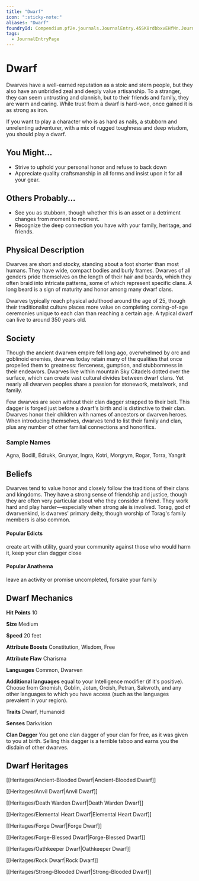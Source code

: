 ```yaml
---
title: "Dwarf"
icon: ":sticky-note:"
aliases: "Dwarf"
foundryId: Compendium.pf2e.journals.JournalEntry.45SK8rdbbxvEHfMn.JournalEntryPage.XzRv30zY3UXRbBho
tags:
  - JournalEntryPage
---
```


# Dwarf
Dwarves have a well-earned reputation as a stoic and stern people, but they also have an unbridled zeal and deeply value artisanship. To a stranger, they can seem untrusting and clannish, but to their friends and family, they are warm and caring. While trust from a dwarf is hard-won, once gained it is as strong as iron.

If you want to play a character who is as hard as nails, a stubborn and unrelenting adventurer, with a mix of rugged toughness and deep wisdom, you should play a dwarf.

## You Might...

*   Strive to uphold your personal honor and refuse to back down
*   Appreciate quality craftsmanship in all forms and insist upon it for all your gear.

## Others Probably...

*   See you as stubborn, though whether this is an asset or a detriment changes from moment to moment.
*   Recognize the deep connection you have with your family, heritage, and friends.

## Physical Description

Dwarves are short and stocky, standing about a foot shorter than most humans. They have wide, compact bodies and burly frames. Dwarves of all genders pride themselves on the length of their hair and beards, which they often braid into intricate patterns, some of which represent specific clans. A long beard is a sign of maturity and honor among many dwarf clans.

Dwarves typically reach physical adulthood around the age of 25, though their traditionalist culture places more value on completing coming-of-age ceremonies unique to each clan than reaching a certain age. A typical dwarf can live to around 350 years old.

## Society

Though the ancient dwarven empire fell long ago, overwhelmed by orc and goblinoid enemies, dwarves today retain many of the qualities that once propelled them to greatness: fierceness, gumption, and stubbornness in their endeavors. Dwarves live within mountain Sky Citadels dotted over the surface, which can create vast cultural divides between dwarf clans. Yet nearly all dwarven peoples share a passion for stonework, metalwork, and family.

Few dwarves are seen without their clan dagger strapped to their belt. This dagger is forged just before a dwarf's birth and is distinctive to their clan. Dwarves honor their children with names of ancestors or dwarven heroes. When introducing themselves, dwarves tend to list their family and clan, plus any number of other familial connections and honorifics.

### Sample Names

Agna, Bodill, Edrukk, Grunyar, Ingra, Kotri, Morgrym, Rogar, Torra, Yangrit

## Beliefs

Dwarves tend to value honor and closely follow the traditions of their clans and kingdoms. They have a strong sense of friendship and justice, though they are often very particular about who they consider a friend. They work hard and play harder—especially when strong ale is involved. Torag, god of dwarvenkind, is dwarves' primary deity, though worship of Torag's family members is also common.

#### **Popular Edicts**

create art with utility, guard your community against those who would harm it, keep your clan dagger close

#### **Popular Anathema**

leave an activity or promise uncompleted, forsake your family

## Dwarf Mechanics

**Hit Points** 10

**Size** Medium

**Speed** 20 feet

**Attribute Boosts** Constitution, Wisdom, Free

**Attribute Flaw** Charisma

**Languages** Common, Dwarven

**Additional languages** equal to your Intelligence modifier (if it's positive). Choose from Gnomish, Goblin, Jotun, Orcish, Petran, Sakvroth, and any other languages to which you have access (such as the languages prevalent in your region).

**Traits** Dwarf, Humanoid

**Senses** Darkvision

**Clan Dagger** You get one clan dagger of your clan for free, as it was given to you at birth. Selling this dagger is a terrible taboo and earns you the disdain of other dwarves.

## Dwarf Heritages

[[Heritages/Ancient-Blooded Dwarf|Ancient-Blooded Dwarf]]

[[Heritages/Anvil Dwarf|Anvil Dwarf]]

[[Heritages/Death Warden Dwarf|Death Warden Dwarf]]

[[Heritages/Elemental Heart Dwarf|Elemental Heart Dwarf]]

[[Heritages/Forge Dwarf|Forge Dwarf]]

[[Heritages/Forge-Blessed Dwarf|Forge-Blessed Dwarf]]

[[Heritages/Oathkeeper Dwarf|Oathkeeper Dwarf]]

[[Heritages/Rock Dwarf|Rock Dwarf]]

[[Heritages/Strong-Blooded Dwarf|Strong-Blooded Dwarf]]